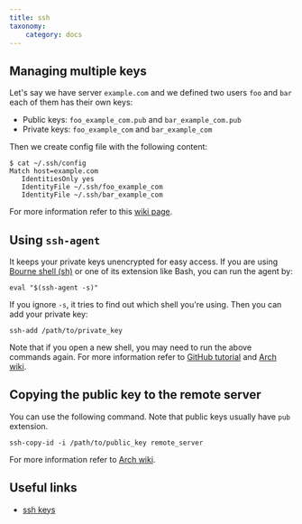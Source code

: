 ```yaml
---
title: ssh
taxonomy:
    category: docs
---
```


## Managing multiple keys

Let's say we have server `example.com` and we defined two users `foo` and `bar` each of them has their own keys:

* Public keys: `foo_example_com.pub` and `bar_example_com.pub`
* Private keys: `foo_example_com` and `bar_example_com`

Then we create config file with the following content:

```
$ cat ~/.ssh/config
Match host=example.com
   IdentitiesOnly yes
   IdentityFile ~/.ssh/foo_example_com
   IdentityFile ~/.ssh/bar_example_com
```

For more information refer to this [wiki page](https://wiki.archlinux.org/title/SSH_keys#Managing_multiple_keys).

## Using `ssh-agent`

It keeps your private keys unencrypted for easy access. If you are using [Bourne shell (sh)](https://en.wikipedia.org/wiki/Bourne_shell) or one of its extension like Bash, you can run the agent by:

```
eval "$(ssh-agent -s)"
```

If you ignore `-s`, it tries to find out which shell you're using. Then you can add your private key:

```
ssh-add /path/to/private_key
```

Note that if you open a new shell, you may need to run the above commands again. For more information refer to [GitHub tutorial](https://docs.github.com/en/authentication/connecting-to-github-with-ssh/generating-a-new-ssh-key-and-adding-it-to-the-ssh-agent) and [Arch wiki](https://wiki.archlinux.org/title/SSH_keys#ssh-agent).

## Copying the public key to the remote server

You can use the following command. Note that public keys usually have `pub` extension.

```
ssh-copy-id -i /path/to/public_key remote_server
```

For more information refer to [Arch wiki](https://wiki.archlinux.org/title/SSH_keys#Copying_the_public_key_to_the_remote_server).

## Useful links

* [ssh keys](https://wiki.archlinux.org/title/SSH_keys)
